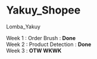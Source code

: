 # Yakuy_Shopee
Lomba_Yakuy

Week 1 : Order Brush : <strong>Done</strong><br>
Week 2 : Product Detection : <strong>Done</strong><br>
Week 3 : <strong>OTW WKWK</strong>